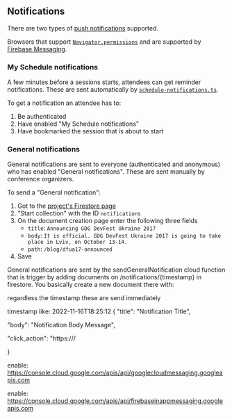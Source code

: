 ## Notifications

There are two types of [push notifications](https://firebase.google.com/products/cloud-messaging) supported.

Browsers that support [`Navigator.permissions`](https://developer.mozilla.org/en-US/docs/Web/API/Navigator/permissions) and are supported by [Firebase Messaging](https://firebase.google.com/docs/web/environments-js-sdk).

### My Schedule notifications

A few minutes before a sessions starts, attendees can get reminder notifications. These are sent automatically by [`schedule-notifications.ts`](functions/src/schedule-notifications.ts).

To get a notification an attendee has to:

1. Be authenticated
1. Have enabled "My Schedule notifications"
1. Have bookmarked the session that is about to start

### General notifications

General notifications are sent to everyone (authenticated and anonymous) who has enabled "General notifications". These are sent manually by conference organizers.

To send a "General notification":

1. Got to the [project's Firestore page](https://console.firebase.google.com/u/0/project/_/firestore/data/)
1. "Start collection" with the ID `notifications`
1. On the document creation page enter the following three fields
   - `title`: `Announcing GDG DevFest Ukraine 2017`
   - `body`: `It is official. GDG DevFest Ukraine 2017 is going to take place in Lviv, on October 13-14.`
   - `path`: `/blog/dfua17-announced`
1. Save

General notifications are sent by the sendGeneralNotification cloud function that is trigger by adding documents on /notifications/{timestamp} in firestore. You basically create a new document there with:

regardless the timestamp these are send immediately

timestamp like: 2022-11-16T18:25:12
{
"title": "Notification Title",

"body": "Notification Body Message",

"click_action": "https://<your url here>/

}

enable: https://console.cloud.google.com/apis/api/googlecloudmessaging.googleapis.com

enable: https://console.cloud.google.com/apis/api/firebaseinappmessaging.googleapis.com
